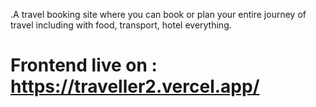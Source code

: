 
.A travel booking site where you can book or plan your entire journey of travel including with food, transport, hotel everything.


# Frontend live on : https://traveller2.vercel.app/



